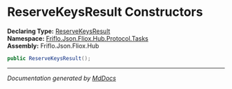 ﻿<!--  
  <auto-generated>   
    The contents of this file were generated by a tool.  
    Changes to this file may be list if the file is regenerated  
  </auto-generated>   
-->

# ReserveKeysResult Constructors

**Declaring Type:** [ReserveKeysResult](../index.md)  
**Namespace:** [Friflo.Json.Fliox.Hub.Protocol.Tasks](../../index.md)  
**Assembly:** Friflo.Json.Fliox.Hub

```csharp
public ReserveKeysResult();
```
___

*Documentation generated by [MdDocs](https://github.com/ap0llo/mddocs)*
